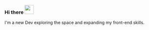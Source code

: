 ### Hi there <img src="https://raw.githubusercontent.com/MartinHeinz/MartinHeinz/master/wave.gif" width="30px">


<!--
**purcell3a/purcell3a** is a ✨ _special_ ✨ repository because its `README.md` (this file) appears on your GitHub profile.

Here are some ideas to get you started:

- 🔭 I’m currently working on ...
- 🌱 I’m currently learning ...
- 👯 I’m looking to collaborate on ...
- 🤔 I’m looking for help with ...
- 💬 Ask me about ...
- 📫 How to reach me: ...
- 😄 Pronouns: ...
- ⚡ Fun fact: ...
-->

I'm a new Dev exploring the space and expanding my front-end skills. 
